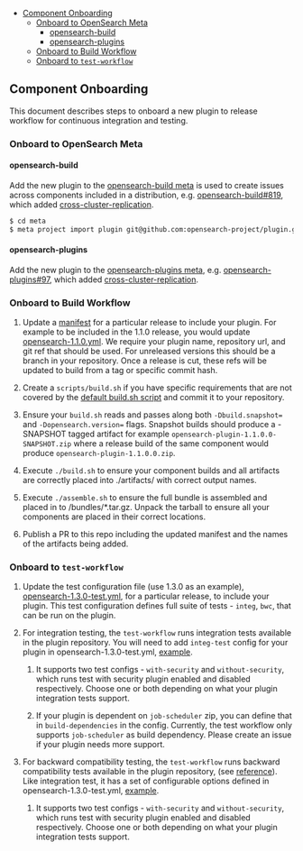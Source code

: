
- [Component Onboarding](#component-onboarding)
  - [Onboard to OpenSearch Meta](#onboard-to-opensearch-meta)
    - [opensearch-build](#opensearch-build)
    - [opensearch-plugins](#opensearch-plugins)
  - [Onboard to Build Workflow](#onboard-to-build-workflow)
  - [Onboard to `test-workflow`](#onboard-to-test-workflow)
  
## Component Onboarding

This document describes steps to onboard a new plugin to release workflow for continuous integration and testing.

### Onboard to OpenSearch Meta

#### opensearch-build

Add the new plugin to the [opensearch-build meta](meta/README.md) is used to create issues across components included in a distribution, e.g. [opensearch-build#819](https://github.com/opensearch-project/opensearch-build/pull/819), which added [cross-cluster-replication](https://github.com/opensearch-project/cross-cluster-replication).

```bash
$ cd meta
$ meta project import plugin git@github.com:opensearch-project/plugin.git
```

#### opensearch-plugins

Add the new plugin to the [opensearch-plugins meta](https://github.com/opensearch-project/opensearch-plugins/blob/main/META.md), e.g. [opensearch-plugins#97](https://github.com/opensearch-project/opensearch-plugins/pull/97), which added [cross-cluster-replication](https://github.com/opensearch-project/cross-cluster-replication).


### Onboard to Build Workflow

1. Update a [manifest](/manifests) for a particular release to include your plugin.  For example to be included in the 1.1.0 release, you would update [opensearch-1.1.0.yml](/manifests/1.1.0/opensearch-1.1.0.yml). We require your plugin name, repository url, and git ref that should be used. For unreleased versions this should be a branch in your repository.  Once a release is cut, these refs will be updated to build from a tag or specific commit hash.

2. Create a `scripts/build.sh` if you have specific requirements that are not covered by the [default build.sh script](/scripts/default/build.sh) and commit it to your repository.

3. Ensure your `build.sh` reads and passes along both `-Dbuild.snapshot=` and `-Dopensearch.version=` flags.  Snapshot builds should produce a -SNAPSHOT tagged artifact for example `opensearch-plugin-1.1.0.0-SNAPSHOT.zip` where a release build of the same component would produce `opensearch-plugin-1.1.0.0.zip`.

4. Execute `./build.sh` to ensure your component builds and all artifacts are correctly placed into ./artifacts/ with correct output names.

5. Execute `./assemble.sh` to ensure the full bundle is assembled and placed in to /bundles/*.tar.gz.  Unpack the tarball to ensure all your components are placed in their correct locations.

6. Publish a PR to this repo including the updated manifest and the names of the artifacts being added.

### Onboard to `test-workflow`

1. Update the test configuration file (use 1.3.0 as an example), [opensearch-1.3.0-test.yml](manifests/1.3.0/opensearch-1.3.0-test.yml), for a particular release, to include your plugin. This test configuration defines full suite of tests - `integ`, `bwc`, that can be run on the plugin.

2. For integration testing, the `test-workflow` runs integration tests available in the plugin repository. You will need to add `integ-test` config for your plugin in opensearch-1.3.0-test.yml, [example](manifests/1.3.0/opensearch-dashboards-1.3.0-test.yml).
   
    1. It supports two test configs - `with-security` and `without-security`, which runs test with security plugin enabled and disabled respectively. Choose one or both depending on what your plugin integration tests support.
   
    2. If your plugin is dependent on `job-scheduler` zip, you can define that in `build-dependencies` in the config. Currently, the test workflow only supports `job-scheduler` as build dependency. Please create an issue if your plugin needs more support.

3. For backward compatibility testing, the `test-workflow` runs backward compatibility tests available in the plugin repository, (see [reference]((https://github.com/opensearch-project/anomaly-detection/blob/d9a122d05282f7efc1e24c61d64f18dec0fd47af/build.gradle#L428))). Like integration test, it has a set of configurable options defined in opensearch-1.3.0-test.yml, [example](manifests/1.3.0/opensearch-1.3.0-test.yml).

    1. It supports two test configs - `with-security` and `without-security`, which runs test with security plugin enabled and disabled respectively. Choose one or both depending on what your plugin integration tests support.